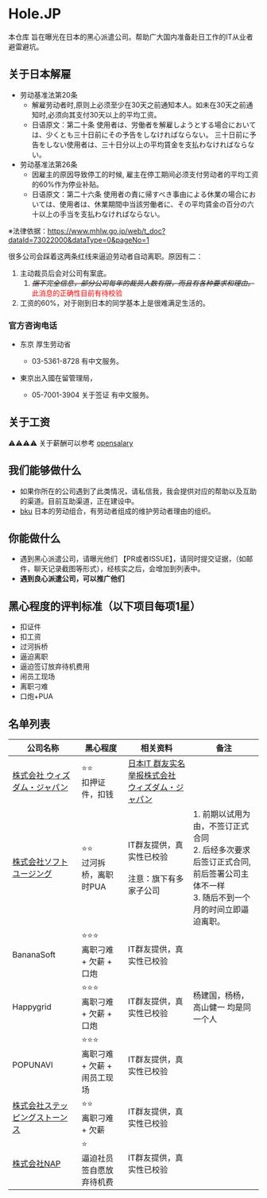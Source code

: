  # Hole.JP

本仓库 旨在曝光在日本的黑心派遣公司。帮助广大国内准备赴日工作的IT从业者避雷避坑。

## 关于日本解雇
- 劳动基准法第20条
  - 解雇劳动者时,原则上必须至少在30天之前通知本人。如未在30天之前通知时,必须向其支付30天以上的平均工资。
  - 日语原文：第二十条 使用者は、労働者を解雇しようとする場合においては、少くとも三十日前にその予告をしなければならない。 三十日前に予告をしない使用者は、三十日分以上の平均賃金を支払わなければならない。
- 劳动基准法第26条
  - 因雇主的原因导致停工的时候, 雇主在停工期间必须支付劳动者的平均工资的60%作为停业补贴。
  - 日语原文：第二十六条 使用者の責に帰すべき事由による休業の場合においては、使用者は、休業期間中当該労働者に、その平均賃金の百分の六十以上の手当を支払わなければならない。

※法律依据：https://www.mhlw.go.jp/web/t_doc?dataId=73022000&dataType=0&pageNo=1

很多公司会踩着这两条红线来逼迫劳动者自动离职。原因有二：
 
1. 主动裁员后会对公司有案底。
   1. ~~*据不完全信息，部分公司每年的裁员人数有限，而且有各种要求和理由。*~~ <font color=red>此消息的正确性目前有待校验</font>
2. 工资的60%，对于刚到日本的同学基本上是很难满足生活的。


### 官方咨询电话
- 东京 厚生劳动省
  - 03-5361-8728  有中文服务。

- 東京出入國在留管理局， 
  - 05-7001-3904 关于签证 有中文服务。

## 关于工资
⚠️⚠️⚠️⚠️ 关于薪酬可以参考 [opensalary](https://opensalary.jp/en/roles/software-engineer)

## 我们能够做什么
- 如果你所在的公司遇到了此类情况，请私信我，我会提供对应的帮助以及互助的渠道。目前互助渠道，正在建设中。
- [bku](https://bku.jp/) 日本的劳动组合，有劳动者组成的维护劳动者理由的组织。

## 你能做什么
- 遇到黑心派遣公司，请曝光他们 【PR或者ISSUE】，请同时提交证据，（如邮件，聊天记录截图等形式），经核实之后，会增加到列表中。
- **遇到良心派遣公司，可以推广他们**

## 黑心程度的评判标准（以下项目每项1星）
- 扣证件
- 扣工资
- 过河拆桥
- 逼迫离职
- 逼迫签订放弃待机费用
- 闹员工现场
- 离职刁难
- 口炮+PUA


## 名单列表
 | 公司名称 | 黑心程度 | 相关资料 | 备注 |
 | ---- | ---- | ---- | ---- |
 | [株式会社 ウィズダム・ジャパン](https://wisdom-japan.com)| ⭐️⭐️ <br> 扣押证件，扣钱 | [日本IT 群友实名举报株式会社 ウィズダム・ジャパン](http://xhslink.com/iSfhXk) |
| [株式会社ソフトユージング](http://softusing.co.jp) |  ⭐️⭐️ <br> 过河拆桥，离职时PUA | IT群友提供，真实性已校验<br><br>注意：旗下有多家子公司 | 1. 前期以试用为由，不签订正式合同<br> 2. 后经多次要求后签订正式合同, 前后签署公司主体不一样<br> 3. 随后不到一个月的时间立即逼迫离职。 |
| BananaSoft | ⭐️⭐️⭐️  <br> 离职刁难 + 欠薪 + 口炮 | IT群友提供，真实性已校验  |   |
| Happygrid |  ⭐️⭐️⭐️ <br> 离职刁难 + 欠薪 + 口炮 | IT群友提供，真实性已校验  |  杨建国，杨杨，高山健一 均是同一个人 |
| POPUNAVI | ⭐️⭐️⭐️ <br> 离职刁难 + 欠薪 + 闹员工现场 | IT群友提供，真实性已校验 | |
| [株式会社ステッピングストーンス](https://www.s-ss.co.jp/) |    ⭐️⭐️ <br> 离职刁难 + 欠薪  | IT群友提供，真实性已校验 | |
| [株式会社NAP](http://www.nap-japan.net/) | ⭐️ <br> 逼迫社员签自愿放弃待机费  | IT群友提供，真实性已校验 | |

